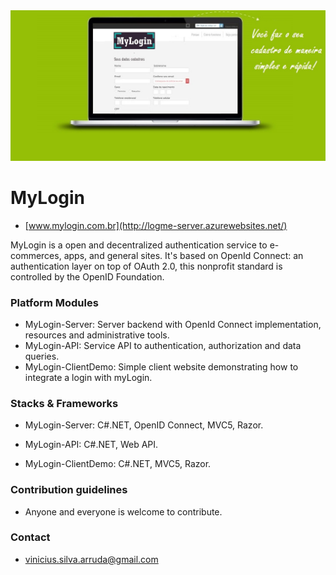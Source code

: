 <img src="LogMe-Server/src/LogMe-Server/wwwroot/images/passo-2.jpg" alt="MyLogin" width="800px">

# MyLogin #
* [www.mylogin.com.br](http://logme-server.azurewebsites.net/)

MyLogin is a open and decentralized authentication service to e-commerces, apps, and general sites. It's based on OpenId Connect: an authentication layer on top of OAuth 2.0, this nonprofit standard is controlled by the OpenID Foundation.

### Platform Modules ###

* MyLogin-Server:
Server backend with OpenId Connect implementation, resources and administrative tools.
* MyLogin-API:
Service API to authentication, authorization and data queries.
* MyLogin-ClientDemo:
Simple client website demonstrating how to integrate a login with myLogin.

### Stacks & Frameworks ###

* MyLogin-Server:
C#.NET, OpenID Connect, MVC5, Razor.

* MyLogin-API:
C#.NET, Web API.

* MyLogin-ClientDemo:
C#.NET, MVC5, Razor.


### Contribution guidelines ###

* Anyone and everyone is welcome to contribute.

### Contact ###

* [vinicius.silva.arruda@gmail.com](mailto:vinicius.silva.arruda@gmail.com)
